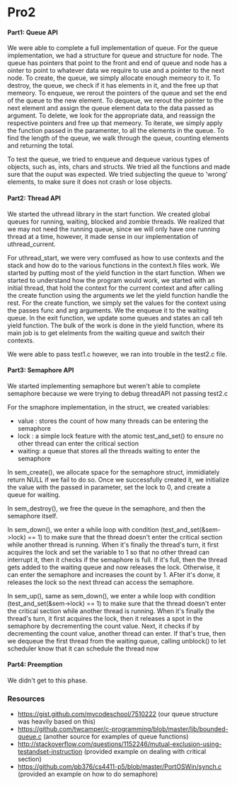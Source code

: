 # Pro2

#### Part1: Queue  API

We were able to complete a full implementation of queue. 
For the queue implementation, we had a structure for queue and structure for node. The queue has pointers that point to the front and end of queue and node has a ointer to point to whatever data we require to use and a pointer to the next node. 
To create, the queue, we simply allocate enough memeory to it.
To destroy, the queue, we check if it has elements in it, and the free up that memeory. 
To enqueue, we rerout the pointers of the queue and set the end of the queue to the new element. 
To dequeue, we rerout the pointer to the next element and assign the queue element data to the data passed as argument. 
To delete, we look for the appropriate data, and reassign the respective pointers and free up that memeory.
To iterate, we simply apply the function passed in the paramenter, to all the elements in the queue. 
To find the length of the queue, we walk through the queue, counting elements and returning the total. 

To test the queue, we tried to enqueue and dequeue various types of objects, such as, ints, chars and structs. We tried all the functions and made sure that the ouput was expected. We tried subjecting the queue to 'wrong' elements, to make sure it does not crash or lose objects. 

#### Part2: Thread API

We started the uthread library in the start function. We created global queues for running, waiting, blocked and zombie threads. We realized that we may not need the running queue, since we will only have one running thread at a time, however, it made sense in our implementation of uthread_current.

For uthread_start, we were very comfused as how to use contexts and the stack and how do to the various functions in the context.h files work. We started by putting most of the yield function in the start function. When we started to understand how the program would work, we started with an initial thread, that hold the context for the current context and after calling the create function using the arguments we let the yield function handle the rest. 
For the create function, we simply set the values for the context using the passes func and arg arguments. We the enqueue it to the waiting queue.
In the exit function, we update some queues and states an call teh yield function. 
The bulk of the work is done in the yield function, where its main job is to get elelments from the waiting queue and switch their contexts. 

We were able to pass test1.c however, we ran into trouble in the test2.c file.

#### Part3: Semaphore API
We started implementing semaphore but weren't able to complete semaphore because we were trying to debug threadAPI not passing test2.c

For the smaphore implementation, in the struct, we created variables:
  - value : stores the count of how many threads can be entering the semaphore
  - lock : a simple lock feature with the atomic test_and_set() to ensure no other thread can enter the critical section
  - waiting: a queue that stores all the threads waiting to enter the semaphore

In sem_create(), we allocate space for the semaphore struct, immidiately return NULL if we fail to do so. Once we successfully created it, we initialize the value with the passed in parameter, set the lock to 0, and create a queue for waiting.

In sem_destroy(), we free the queue in the semaphore, and then the semaphore itself.

In sem_down(), we enter a while loop with condition (test_and_set(&sem->lock) == 1) to make sure that the thread doesn't enter the critical section while another thread is running. When it's finally the thread's turn, it first acquires the lock and set the variable to 1 so that no other thread can interrupt it, then it checks if the semaphore is full. If it's full, then the thread gets added to the waiting queue and now releases the lock. Otherwise, it can enter the semaphore and increases the count by 1. AFter it's donw, it releases the lock so the next thread can access the semaphore.

In sem_up(), same as sem_down(), we enter a while loop with condition (test_and_set(&sem->lock) == 1) to make sure that the thread doesn't enter the critical section while another thread is running. When it's finally the thread's turn, it first acquires the lock, then it releases a spot in the semaphore by decrementing the count value. Next, it checks if by decrementing the count value, another thread can enter. If that's true, then we dequeue the first thread from the waiting queue, calling unblock() to let scheduler know that it can schedule the thread now

#### Part4: Preemption

We didn't get to this phase.

### Resources
- https://gist.github.com/mycodeschool/7510222 (our queue structure was heavily based on this)
- https://github.com/twcamper/c-programming/blob/master/lib/bounded-queue.c (another source for examples of queue functions)
- http://stackoverflow.com/questions/1152246/mutual-exclusion-using-testandset-instruction (provided example on dealing with critical section)
- https://github.com/pb376/cs4411-p5/blob/master/PortOSWin/synch.c (provided an example on how to do semaphore)
